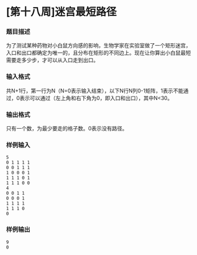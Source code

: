 # [第十八周]迷宫最短路径

### 题目描述
为了测试某种药物对小白鼠方向感的影响，生物学家在实验室做了一个矩形迷宫，入口和出口都确定为唯一的，且分布在矩形的不同边上。现在让你算出小白鼠最短需要走多少步，才可以从入口走到出口。

### 输入格式
共N+1行，第一行为N（N=0表示输入结束），以下N行N列0-1矩阵，1表示不能通过，0表示可以通过（左上角和右下角为0，即入口和出口），其中N<30。

### 输出格式
只有一个数，为最少要走的格子数。0表示没有路径。

### 样例输入
```
5
0 1 1 1 1
0 0 1 1 1
1 0 0 0 1
1 1 1 0 1
1 1 1 0 0
4
0 0 1 1
0 0 0 1
1 1 1 1
1 1 1 0
0
```

### 样例输出
```
9
0
```